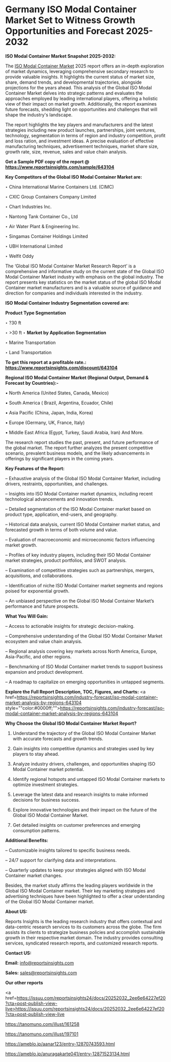 # Germany ISO Modal Container Market Set to Witness Growth Opportunities and Forecast 2025-2032

<strong>ISO Modal Container Market Snapshot 2025-2032:</strong>

The <a href=https://www.reportsinsights.com/sample/643104>ISO Modal Container Market</a> 2025 report offers an in-depth exploration of market dynamics, leveraging comprehensive secondary research to provide valuable insights. It highlights the current status of market size, share, demand trends, and developmental trajectories, alongside projections for the years ahead. This analysis of the Global ISO Modal Container Market delves into strategic patterns and evaluates the approaches employed by leading international players, offering a holistic view of their impact on market growth. Additionally, the report examines future forecasts, shedding light on opportunities and challenges that will shape the industry's landscape.

The report highlights the key players and manufacturers and the latest strategies including new product launches, partnerships, joint ventures, technology, segmentation in terms of region and industry competition, profit and loss ration, and investment ideas. A precise evaluation of effective manufacturing techniques, advertisement techniques, market share size, growth rate, size, revenue, sales and value chain analysis.

<strong>Get a Sample PDF copy of the report @ <a href=https://www.reportsinsights.com/sample/643104 style=color:#0000ff;>https://www.reportsinsights.com/sample/643104</a></strong>

<strong>Key Competitors of the Global ISO Modal Container Market are:</strong>

‣ China International Marine Containers Ltd. (CIMC)

‣ CXIC Group Containers Company Limited

‣ Chart Industries Inc.

‣ Nantong Tank Container Co., Ltd

‣ Air Water Plant & Engineering Inc.

‣ Singamas Container Holdings Limited

‣ UBH International Limited

‣ Welfit Oddy

The ‘Global ISO Modal Container Market Research Report’ is a comprehensive and informative study on the current state of the Global ISO Modal Container Market industry with emphasis on the global industry. The report presents key statistics on the market status of the global ISO Modal Container market manufacturers and is a valuable source of guidance and direction for companies and individuals interested in the industry.

<strong>ISO Modal Container Industry Segmentation covered are:</strong>

<strong>Product Type Segmentation</strong>

‣ ?30 ft

‣ >30 ft
‣ 
<strong>Market by Application Segmentation</strong>

‣ Marine Transportation

‣ Land Transportation

<strong>To get this report at a profitable rate.: <a href=https://www.reportsinsights.com/discount/643104 style=color:#0000ff;>https://www.reportsinsights.com/discount/643104</a></strong>

<strong>Regional ISO Modal Container Market (Regional Output, Demand &amp; Forecast by Countries):-</strong>

• North America (United States, Canada, Mexico)

• South America ( Brazil, Argentina, Ecuador, Chile)

• Asia Pacific (China, Japan, India, Korea)

• Europe (Germany, UK, France, Italy)

• Middle East Africa (Egypt, Turkey, Saudi Arabia, Iran) And More.

The research report studies the past, present, and future performance of the global market. The report further analyzes the present competitive scenario, prevalent business models, and the likely advancements in offerings by significant players in the coming years.

<strong>Key Features of the Report:</strong>

– Exhaustive analysis of the Global ISO Modal Container Market, including drivers, restraints, opportunities, and challenges.

– Insights into ISO Modal Container market dynamics, including recent technological advancements and innovation trends.

– Detailed segmentation of the ISO Modal Container market based on product type, application, end-users, and geography.

– Historical data analysis, current ISO Modal Container market status, and forecasted growth in terms of both volume and value.

– Evaluation of macroeconomic and microeconomic factors influencing market growth.

– Profiles of key industry players, including their ISO Modal Container market strategies, product portfolios, and SWOT analysis.

– Examination of competitive strategies such as partnerships, mergers, acquisitions, and collaborations.

– Identification of niche ISO Modal Container market segments and regions poised for exponential growth.

– An unbiased perspective on the Global ISO Modal Container Market’s performance and future prospects.

<strong>What You Will Gain:</strong>

– Access to actionable insights for strategic decision-making.

– Comprehensive understanding of the Global ISO Modal Container Market ecosystem and value chain analysis.

– Regional analysis covering key markets across North America, Europe, Asia-Pacific, and other regions.

– Benchmarking of ISO Modal Container market trends to support business expansion and product development.

– A roadmap to capitalize on emerging opportunities in untapped segments.

<strong>Explore the Full Report Description, TOC, Figures, and Charts:</strong>
<a href=https://reportsinsights.com/industry-forecast/iso-modal-container-market-analysis-by-regions-643104 style=""color:#0000ff;"">https://reportsinsights.com/industry-forecast/iso-modal-container-market-analysis-by-regions-643104</a>

<strong>Why Choose the Global ISO Modal Container Market Report?</strong>

1. Understand the trajectory of the Global ISO Modal Container Market with accurate forecasts and growth trends.

2. Gain insights into competitive dynamics and strategies used by key players to stay ahead.

3. Analyze industry drivers, challenges, and opportunities shaping ISO Modal Container market potential.

4. Identify regional hotspots and untapped ISO Modal Container markets to optimize investment strategies.

5. Leverage the latest data and research insights to make informed decisions for business success.

6. Explore innovative technologies and their impact on the future of the Global ISO Modal Container Market.

7. Get detailed insights on customer preferences and emerging consumption patterns.

<strong>Additional Benefits:</strong>

– Customizable insights tailored to specific business needs.

– 24/7 support for clarifying data and interpretations.

– Quarterly updates to keep your strategies aligned with ISO Modal Container market changes.

Besides, the market study affirms the leading players worldwide in the Global ISO Modal Container market. Their key marketing strategies and advertising techniques have been highlighted to offer a clear understanding of the Global ISO Modal Container market.

<strong><strong>About US</strong>:</strong>

Reports Insights is the leading research industry that offers contextual and data-centric research services to its customers across the globe. The firm assists its clients to strategize business policies and accomplish sustainable growth in their respective market domain. The industry provides consulting services, syndicated research reports, and customized research reports.

<strong>Contact US:</strong>

<p class=><b>Email:</b> <a href=mailto:info@reportsinsights.com>info@reportsinsights.com</a></p>
<p class=><b>Sales:</b> <a href=mailto:sales@reportsinsights.com>sales@reportsinsights.com</a></p>

<strong>Our other reports</strong>

<a href=https://issuu.com/reportsinsights24/docs/20252032_2ee6e64227ef20?cta=post-publish-view-live>https://issuu.com/reportsinsights24/docs/20252032_2ee6e64227ef20?cta=post-publish-view-live</a>

<a href=https://tanomuno.com/illust/161258>https://tanomuno.com/illust/161258</a>

<a href=https://tanomuno.com/illust/197101>https://tanomuno.com/illust/197101</a>

<a href=https://ameblo.jp/aanar123/entry-12870743593.html>https://ameblo.jp/aanar123/entry-12870743593.html</a>

<a href=https://ameblo.jp/anuragakarte041/entry-12871523134.html>https://ameblo.jp/anuragakarte041/entry-12871523134.html</a>
